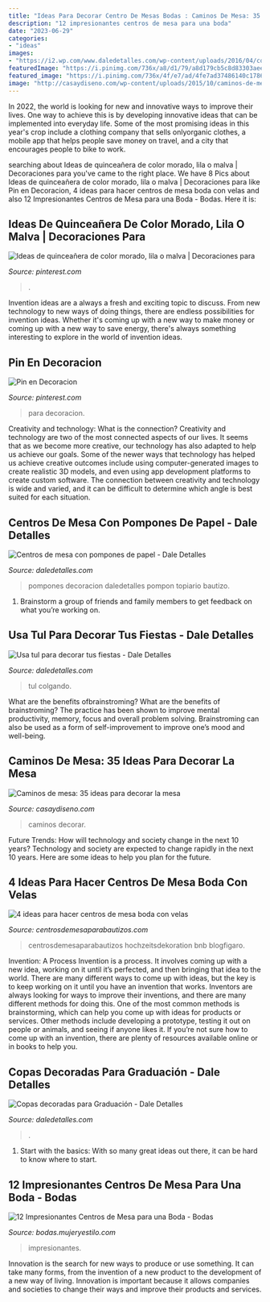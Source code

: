 ```yaml
---
title: "Ideas Para Decorar Centro De Mesas Bodas : Caminos De Mesa: 35 Ideas Para Decorar La Mesa"
description: "12 impresionantes centros de mesa para una boda"
date: "2023-06-29"
categories:
- "ideas"
images:
- "https://i2.wp.com/www.daledetalles.com/wp-content/uploads/2016/04/copa-para-graduacion2.jpg?resize=540%2C720"
featuredImage: "https://i.pinimg.com/736x/a8/d1/79/a8d179cb5c8d83303aee9dbd41cae018--ideas-para.jpg"
featured_image: "https://i.pinimg.com/736x/4f/e7/ad/4fe7ad37486140c17860cffc1c593952.jpg"
image: "http://casaydiseno.com/wp-content/uploads/2015/10/caminos-de-mesa-inspirador-puntos-original.jpg"
---
```



In 2022, the world is looking for new and innovative ways to improve their lives. One way to achieve this is by developing innovative ideas that can be implemented into everyday life. Some of the most promising ideas in this year's crop include a clothing company that sells onlyorganic clothes, a mobile app that helps people save money on travel, and a city that encourages people to bike to work.

	

		
searching about Ideas de quinceañera de color morado, lila o malva | Decoraciones para you've came to the right place. We have 8 Pics about Ideas de quinceañera de color morado, lila o malva | Decoraciones para like Pin en Decoracion, 4 ideas para hacer centros de mesa boda con velas and also 12 Impresionantes Centros de Mesa para una Boda - Bodas. Here it is:
		
    
## Ideas De Quinceañera De Color Morado, Lila O Malva | Decoraciones Para

<img loading=lazy src="https://i.pinimg.com/736x/4f/e7/ad/4fe7ad37486140c17860cffc1c593952.jpg" onerror="this.onerror=null;this.src='https://tse1.mm.bing.net/th?id=OIP.c8KGeLeBLwxyGy3WThgbPwHaJ4&amp;pid=15.1';" alt="Ideas de quinceañera de color morado, lila o malva | Decoraciones para">

_Source: pinterest.com_

>. 

	

Invention ideas are a always a fresh and exciting topic to discuss. From new technology to new ways of doing things, there are endless possibilities for invention ideas. Whether it's coming up with a new way to make money or coming up with a new way to save energy, there's always something interesting to explore in the world of invention ideas.

    
## Pin En Decoracion

<img loading=lazy src="https://i.pinimg.com/736x/a8/d1/79/a8d179cb5c8d83303aee9dbd41cae018--ideas-para.jpg" onerror="this.onerror=null;this.src='https://tse4.mm.bing.net/th?id=OIP.cBkIZ-qp9Y-wdEKEB8QCQwHaNK&amp;pid=15.1';" alt="Pin en Decoracion">

_Source: pinterest.com_

>para decoracion. 

	

Creativity and technology: What is the connection?
Creativity and technology are two of the most connected aspects of our lives. It seems that as we become more creative, our technology has also adapted to help us achieve our goals. Some of the newer ways that technology has helped us achieve creative outcomes include using computer-generated images to create realistic 3D models, and even using app development platforms to create custom software. The connection between creativity and technology is wide and varied, and it can be difficult to determine which angle is best suited for each situation.

    
## Centros De Mesa Con Pompones De Papel - Dale Detalles

<img loading=lazy src="https://i2.wp.com/www.daledetalles.com/wp-content/uploads/2017/06/centro-de-mesa-con-pompon-de-papel13.jpg" onerror="this.onerror=null;this.src='https://tse3.mm.bing.net/th?id=OIP.LKqmwyWynpsuwrJGHj4WNAHaJ4&amp;pid=15.1';" alt="Centros de mesa con pompones de papel - Dale Detalles">

_Source: daledetalles.com_

>pompones decoracion daledetalles pompon topiario bautizo. 

	

1. Brainstorm a group of friends and family members to get feedback on what you’re working on.

    
## Usa Tul Para Decorar Tus Fiestas - Dale Detalles

<img loading=lazy src="https://i1.wp.com/www.daledetalles.com/wp-content/uploads/2017/03/decoracion-con-tul-para-fiestas10.jpg" onerror="this.onerror=null;this.src='https://tse2.mm.bing.net/th?id=OIP.Ukwi2NVIVeFZAkxW0qLR1QHaJ6&amp;pid=15.1';" alt="Usa tul para decorar tus fiestas - Dale Detalles">

_Source: daledetalles.com_

>tul colgando. 

	

What are the benefits ofbrainstroming?
What are the benefits of brainstroming? The practice has been shown to improve mental productivity, memory, focus and overall problem solving. Brainstroming can also be used as a form of self-improvement to improve one’s mood and well-being.

    
## Caminos De Mesa: 35 Ideas Para Decorar La Mesa

<img loading=lazy src="http://casaydiseno.com/wp-content/uploads/2015/10/caminos-de-mesa-inspirador-puntos-original.jpg" onerror="this.onerror=null;this.src='https://tse2.mm.bing.net/th?id=OIP.1b48pBgqhZFkcR7nRqqA8AHaF0&amp;pid=15.1';" alt="Caminos de mesa: 35 ideas para decorar la mesa">

_Source: casaydiseno.com_

>caminos decorar. 

	

Future Trends: How will technology and society change in the next 10 years?
Technology and society are expected to change rapidly in the next 10 years. Here are some ideas to help you plan for the future.

    
## 4 Ideas Para Hacer Centros De Mesa Boda Con Velas

<img loading=lazy src="https://centrosdemesaparabautizos.com/wp-content/uploads/2019/11/centro-de-mesa-boda-con-velas-blancas.jpg" onerror="this.onerror=null;this.src='https://tse1.mm.bing.net/th?id=OIP._TuC6h8tr-cS8X-ecIUOowAAAA&amp;pid=15.1';" alt="4 ideas para hacer centros de mesa boda con velas">

_Source: centrosdemesaparabautizos.com_

>centrosdemesaparabautizos hochzeitsdekoration bnb blogfigaro. 

	

Invention: A Process
Invention is a process. It involves coming up with a new idea, working on it until it’s perfected, and then bringing that idea to the world. There are many different ways to come up with ideas, but the key is to keep working on it until you have an invention that works. Inventors are always looking for ways to improve their inventions, and there are many different methods for doing this. One of the most common methods is brainstorming, which can help you come up with ideas for products or services. Other methods include developing a prototype, testing it out on people or animals, and seeing if anyone likes it. If you’re not sure how to come up with an invention, there are plenty of resources available online or in books to help you.

    
## Copas Decoradas Para Graduación - Dale Detalles

<img loading=lazy src="https://i2.wp.com/www.daledetalles.com/wp-content/uploads/2016/04/copa-para-graduacion2.jpg?resize=540%2C720" onerror="this.onerror=null;this.src='https://tse1.mm.bing.net/th?id=OIP.lUQMiWnwLV8VxbbxlqMpvAHaJ4&amp;pid=15.1';" alt="Copas decoradas para Graduación - Dale Detalles">

_Source: daledetalles.com_

>. 

	

1. Start with the basics: With so many great ideas out there, it can be hard to know where to start.

    
## 12 Impresionantes Centros De Mesa Para Una Boda - Bodas

<img loading=lazy src="https://bodas.mujeryestilo.com/wp-content/uploads/2015/07/Centros-de-Mesa-para-una-Boda-8.jpg" onerror="this.onerror=null;this.src='https://tse1.mm.bing.net/th?id=OIP.Hbx8fVq8SsPKf6VoTTkXvwHaLH&amp;pid=15.1';" alt="12 Impresionantes Centros de Mesa para una Boda - Bodas">

_Source: bodas.mujeryestilo.com_

>impresionantes. 

	

Innovation is the search for new ways to produce or use something. It can take many forms, from the invention of a new product to the development of a new way of living. Innovation is important because it allows companies and societies to change their ways and improve their products and services.

